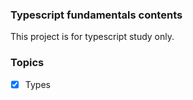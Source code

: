 ### Typescript fundamentals contents
This project is for typescript study only.
### Topics

- [x] Types